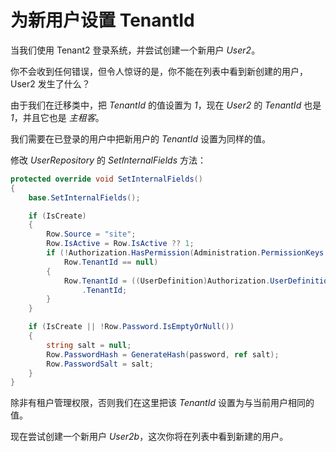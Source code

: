 # 为新用户设置 TenantId  

当我们使用 Tenant2 登录系统，并尝试创建一个新用户 *User2*。

你不会收到任何错误，但令人惊讶的是，你不能在列表中看到新创建的用户， User2 发生了什么？

由于我们在迁移类中，把 *TenantId* 的值设置为 *1*，现在 *User2* 的 *TenantId* 也是 *1*，并且它也是 *主租客*。 

我们需要在已登录的用户中把新用户的 *TenantId* 设置为同样的值。

修改 *UserRepository* 的 *SetInternalFields* 方法：

```cs
protected override void SetInternalFields()
{
    base.SetInternalFields();

    if (IsCreate)
    {
        Row.Source = "site";
        Row.IsActive = Row.IsActive ?? 1;
        if (!Authorization.HasPermission(Administration.PermissionKeys.Tenants) ||
            Row.TenantId == null)
        {
            Row.TenantId = ((UserDefinition)Authorization.UserDefinition)
                .TenantId;
        }
    }

    if (IsCreate || !Row.Password.IsEmptyOrNull())
    {
        string salt = null;
        Row.PasswordHash = GenerateHash(password, ref salt);
        Row.PasswordSalt = salt;
    }
}
```

除非有租户管理权限，否则我们在这里把该 *TenantId* 设置为与当前用户相同的值。

现在尝试创建一个新用户 *User2b*，这次你将在列表中看到新建的用户。

